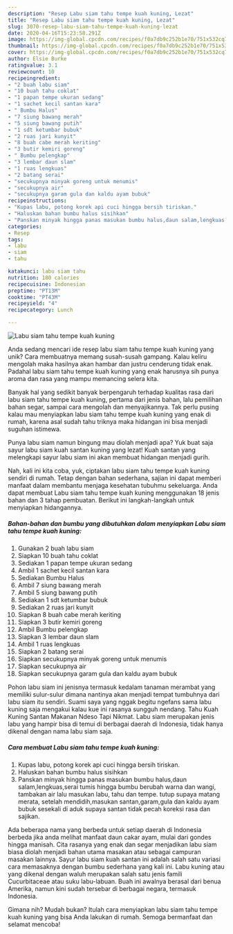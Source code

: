 ```yaml
---
description: "Resep Labu siam tahu tempe kuah kuning, Lezat"
title: "Resep Labu siam tahu tempe kuah kuning, Lezat"
slug: 3070-resep-labu-siam-tahu-tempe-kuah-kuning-lezat
date: 2020-04-16T15:23:58.291Z
image: https://img-global.cpcdn.com/recipes/f0a7db9c252b1e70/751x532cq70/labu-siam-tahu-tempe-kuah-kuning-foto-resep-utama.jpg
thumbnail: https://img-global.cpcdn.com/recipes/f0a7db9c252b1e70/751x532cq70/labu-siam-tahu-tempe-kuah-kuning-foto-resep-utama.jpg
cover: https://img-global.cpcdn.com/recipes/f0a7db9c252b1e70/751x532cq70/labu-siam-tahu-tempe-kuah-kuning-foto-resep-utama.jpg
author: Elsie Burke
ratingvalue: 3.1
reviewcount: 10
recipeingredient:
- "2 buah labu siam"
- "10 buah tahu coklat"
- "1 papan tempe ukuran sedang"
- "1 sachet kecil santan kara"
- " Bumbu Halus"
- "7 siung bawang merah"
- "5 siung bawang putih"
- "1 sdt ketumbar bubuk"
- "2 ruas jari kunyit"
- "8 buah cabe merah keriting"
- "3 butir kemiri goreng"
- " Bumbu pelengkap"
- "3 lembar daun slam"
- "1 ruas lengkuas"
- "2 batang serai"
- "secukupnya minyak goreng untuk menumis"
- "secukupnya air"
- "secukupnya garam gula dan kaldu ayam bubuk"
recipeinstructions:
- "Kupas labu, potong korek api cuci hingga bersih tiriskan."
- "Haluskan bahan bumbu halus sisihkan"
- "Panskan minyak hingga panas masukan bumbu halus,daun salam,lengkuas,serai tumis hingga bumbu berubah warna dan wangi, tambakan air lalu masukan labu, tahu dan tempe. tutup supaya matang merata, setelah mendidih,masukan santan,garam,gula dan kaldu ayam bubuk sesekali di aduk supaya santan tidak pecah koreksi rasa dan sajikan."
categories:
- Resep
tags:
- labu
- siam
- tahu

katakunci: labu siam tahu 
nutrition: 180 calories
recipecuisine: Indonesian
preptime: "PT13M"
cooktime: "PT43M"
recipeyield: "4"
recipecategory: Lunch

---
```



![Labu siam tahu tempe kuah kuning](https://img-global.cpcdn.com/recipes/f0a7db9c252b1e70/751x532cq70/labu-siam-tahu-tempe-kuah-kuning-foto-resep-utama.jpg)

Anda sedang mencari ide resep labu siam tahu tempe kuah kuning yang unik? Cara membuatnya memang susah-susah gampang. Kalau keliru mengolah maka hasilnya akan hambar dan justru cenderung tidak enak. Padahal labu siam tahu tempe kuah kuning yang enak harusnya sih punya aroma dan rasa yang mampu memancing selera kita.

Banyak hal yang sedikit banyak berpengaruh terhadap kualitas rasa dari labu siam tahu tempe kuah kuning, pertama dari jenis bahan, lalu pemilihan bahan segar, sampai cara mengolah dan menyajikannya. Tak perlu pusing kalau mau menyiapkan labu siam tahu tempe kuah kuning yang enak di rumah, karena asal sudah tahu triknya maka hidangan ini bisa menjadi suguhan istimewa.

Punya labu siam namun bingung mau diolah menjadi apa? Yuk buat saja sayur labu siam kuah santan kuning yang lezat! Kuah santan yang melengkapi sayur labu siam ini akan membuat hidangan menjadi gurih.


Nah, kali ini kita coba, yuk, ciptakan labu siam tahu tempe kuah kuning sendiri di rumah. Tetap dengan bahan sederhana, sajian ini dapat memberi manfaat dalam membantu menjaga kesehatan tubuhmu sekeluarga. Anda dapat membuat Labu siam tahu tempe kuah kuning menggunakan 18 jenis bahan dan 3 tahap pembuatan. Berikut ini langkah-langkah untuk menyiapkan hidangannya.

<!--inarticleads1-->

##### Bahan-bahan dan bumbu yang dibutuhkan dalam menyiapkan Labu siam tahu tempe kuah kuning:

1. Gunakan 2 buah labu siam
1. Siapkan 10 buah tahu coklat
1. Sediakan 1 papan tempe ukuran sedang
1. Ambil 1 sachet kecil santan kara
1. Sediakan  Bumbu Halus
1. Ambil 7 siung bawang merah
1. Ambil 5 siung bawang putih
1. Sediakan 1 sdt ketumbar bubuk
1. Sediakan 2 ruas jari kunyit
1. Siapkan 8 buah cabe merah keriting
1. Siapkan 3 butir kemiri goreng
1. Ambil  Bumbu pelengkap
1. Siapkan 3 lembar daun slam
1. Ambil 1 ruas lengkuas
1. Siapkan 2 batang serai
1. Siapkan secukupnya minyak goreng untuk menumis
1. Siapkan secukupnya air
1. Siapkan secukupnya garam gula dan kaldu ayam bubuk


Pohon labu siam ini jenisnya termasuk kedalam tanaman merambat yang memiliki sulur-sulur dimana nantinya akan menjadi tempat tumbuhnya dari labu siam itu sendiri. Suami saya yang nggak begitu ngefans sama labu kuning saja mengakui kalau kue ini rasanya sungguh nendang. Tahu Kuah Kuning Santan Makanan Ndeso Tapi Nikmat. Labu siam merupakan jenis labu yang hampir bisa di temui di berbagai daerah di Indonesia, tidak hanya dikenal dengan nama labu siam saja. 

<!--inarticleads2-->

##### Cara membuat Labu siam tahu tempe kuah kuning:

1. Kupas labu, potong korek api cuci hingga bersih tiriskan.
1. Haluskan bahan bumbu halus sisihkan
1. Panskan minyak hingga panas masukan bumbu halus,daun salam,lengkuas,serai tumis hingga bumbu berubah warna dan wangi, tambakan air lalu masukan labu, tahu dan tempe. tutup supaya matang merata, setelah mendidih,masukan santan,garam,gula dan kaldu ayam bubuk sesekali di aduk supaya santan tidak pecah koreksi rasa dan sajikan.


Ada beberapa nama yang berbeda untuk setiap daerah di Indonesia berbeda jika anda melihat manfaat daun cakar ayam, mulai dari gondes hingga manisah. Cita rasanya yang enak dan segar menjadikan labu siam biasa diolah menjadi bahan utama masakan atau sebagai campuran masakan lainnya. Sayur labu siam kuah santan ini adalah salah satu variasi cara memasaknya dengan bumbu sederhana yang kali ini. Labu kuning atau yang dikenal dengan waluh merupakan salah satu jenis famili Cucurbitaceae atau suku labu-labuan. Buah ini awalnya berasal dari benua Amerika, namun kini sudah tersebar di berbagai negara, termasuk Indonesia. 

Gimana nih? Mudah bukan? Itulah cara menyiapkan labu siam tahu tempe kuah kuning yang bisa Anda lakukan di rumah. Semoga bermanfaat dan selamat mencoba!
